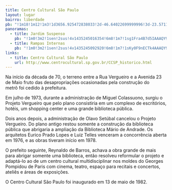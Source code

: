 ```yaml
---
title: Centro Cultural São Paulo
layout: lugar
bairro: liberdade
pb: "!1m18!1m12!1m3!1d3656.925472838033!2d-46.64022699999996!3d-23.571119999999997!2m3!1f0!2f0!3f0!3m2!1i1024!2i768!4f13.1!3m3!1m2!1s0x94ce59986824a51b%3A0xe47b6fae29afba5b!2sCentro+Cultural+S%C3%A3o+Paulo!5e0!3m2!1sen!2sbr!4v1427340808368"
panoramas: 
  - title: Jardim Suspenso
    pb: "!1m0!3m2!1sen!2sus!4v1435245016354!6m8!1m7!1sg1Fra4B7d5IAAAQY9BiKtQ!2m2!1d-23.569915!2d-46.640225!3f0!4f0!5f0.7820865974627469"
  - title: Rampas Internas
    pb: "!1m0!3m2!1sen!2sus!4v1435245092920!6m8!1m7!1sKy0F9nECTk4AAAQY9BiKtA!2m2!1d-23.571468!2d-46.640188!3f0!4f0!5f0.7820865974627469"
links: 
  - title: Centro Cultural São Paulo
    url: http://www.centrocultural.sp.gov.br/CCSP_historico.html
---
```

Na início da década de 70, o terreno entre a Rua Vergueiro e a Avenida 23 de Maio fruto das desapropriações ocasionadas pela construção do metrô foi cedido à prefeitura.

Em julho de 1973, durante a administração de Miguel Colassuono, surgiu o Projeto Vergueiro que pelo plano consistiria em um complexo de escritórios, hotéis, um shopping center e uma grande biblioteca pública.

Dois anos depois, a administração de Olavo Setúbal cancelou o Projeto Vergueiro. Do plano antigo restou somente a construção da biblioteca pública que abrigaria a ampliação da Biblioteca Mário de Andrade. Os arquitetos Eurico Prado Lopes e Luiz Telles venceram a concorrência aberta em 1976, e as obras tiveram início em 1978.

O prefeito seguinte, Reynaldo de Barros, achava a obra grande de mais para abrigar somente uma biblioteca, então resolveu reformular o projeto e adaptá-lo ao de um centro cultural multidisciplinar nos moldes do Georges Pompidou de Paris com cinema, teatro, espaço para recitais e concertos, ateliês e áreas de exposições.

O Centro Cultural São Paulo foi inaugurado em 13 de maio de 1982.